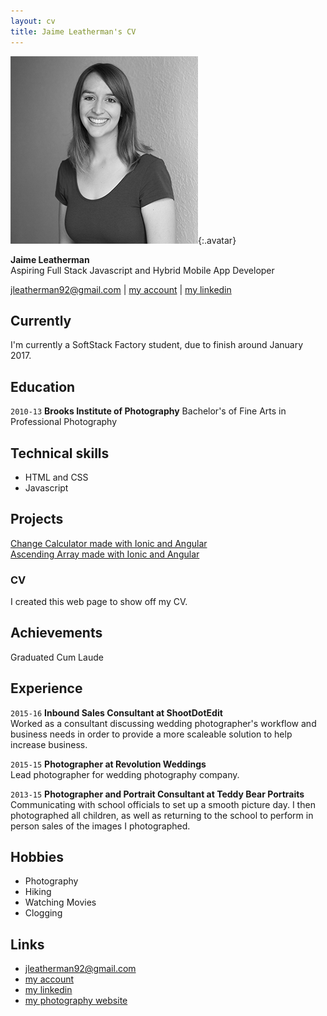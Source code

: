 ```yaml
---
layout: cv
title: Jaime Leatherman's CV
---
```


![Jaime](./media/jleathhs.png){:.avatar}

<strong>Jaime Leatherman</strong><br>
Aspiring Full Stack Javascript and Hybrid Mobile App Developer

<div id="webaddress">
<a href="mailto:">jleatherman92@gmail.com</a>
|
<i class="fa fa-github"></i> <a href="http://github.com/">my account</a>
|
<i class="fa fa-linkedin"></i> <a href="https://www.linkedin.com/in/jaimeleatherman">my linkedin</a>
</div>


## Currently

I'm currently a SoftStack Factory student, due to finish around January 2017.

## Education

`2010-13`
__Brooks Institute of Photography__ Bachelor's of Fine Arts in Professional Photography

## Technical skills

* HTML and CSS
* Javascript

## Projects
<a href="http://codepen.io/jleatherman92/pen/amPNEL">Change Calculator made with Ionic and Angular</a><br />
<a href="http://codepen.io/jleatherman92/pen/zKrEga">Ascending Array made with Ionic and Angular</a><br />

### CV

I created this web page to show off my CV.  

## Achievements

Graduated Cum Laude

## Experience

`2015-16`
__Inbound Sales Consultant at ShootDotEdit__ 
 <br>Worked as a consultant discussing wedding photographer's workflow and business needs in order to provide a more scaleable solution to help increase business.

`2015-15`
__Photographer at Revolution Weddings__ 
 <br>Lead photographer for wedding photography company.


`2013-15`
__Photographer and Portrait Consultant at Teddy Bear Portraits__ 
 <br>Communicating with school officials to set up a smooth picture day. I then photographed all children, as well as returning to the school to perform in person sales of the images I photographed.

## Hobbies

* Photography
* Hiking 
* Watching Movies
* Clogging

## Links

* <i class="fa fa-envelope"></i> <a href="mailto:">jleatherman92@gmail.com</a><br />
* <i class="fa fa-github"></i> <a href="http://github.com/">my account</a><br />
* <i class="fa fa-linkedin"></i> <a href="https://www.linkedin.com/in/jaimeleatherman">my linkedin</a><br />
* <i class="fa fa-camera"></i> <a href="http://www.jaimeleatherman.com">my photography website</a><br />

